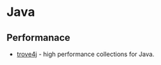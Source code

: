 # Java

## Performanace

* [trove4j](https://bitbucket.org/trove4j/trove) - high performance collections for Java.
